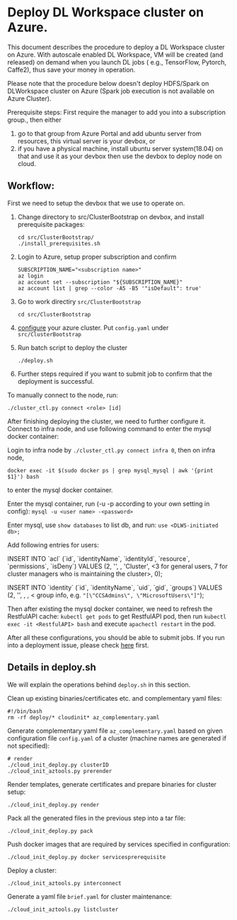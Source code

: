 # Deploy DL Workspace cluster on Azure. 

This document describes the procedure to deploy a DL Workspace cluster on Azure. With autoscale enabled DL Workspace, VM will be created (and released) on demand when you launch DL jobs ( e.g., TensorFlow, Pytorch, Caffe2), thus save your money in operation.

Please note that the procedure below doesn't deploy HDFS/Spark on DLWorkspace cluster on Azure (Spark job execution is not available on Azure Cluster).

Prerequisite steps:
First require the manager to add you into a subscription group., then either 
1. go to that group from Azure Portal and add ubuntu server from resources, this virtual server is your devbox, or 
2. if you have a physical machine, install ubuntu server system(18.04) on that and use it as your devbox
then use the devbox to deploy node on cloud.

## Workflow:

First we need to setup the devbox that we use to operate on.

1. Change directory to src/ClusterBootstrap on devbox, and install prerequisite packages:
    ```
    cd src/ClusterBootstrap/ 
    ./install_prerequisites.sh
    ```
2. Login to Azure, setup proper subscription and confirm
    ```
    SUBSCRIPTION_NAME="<subscription name>" 
    az login
    az account set --subscription "${SUBSCRIPTION_NAME}" 
    az account list | grep --color -A5 -B5 '"isDefault": true'
    ```
3. Go to work directiry `src/ClusterBootstrap`
    ```
    cd src/ClusterBootstrap
    ```
4. [configure](cloud_init_configure.md) your azure cluster. Put `config.yaml` under `src/ClusterBootstrap`

5. Run batch script to deploy the cluster
    ```
    ./deploy.sh
    ```

6. Further steps required if you want to submit job to confirm that the deployment is successful. 

To manually connect to the node, run:

```./cluster_ctl.py connect <role> [id]```

After finishing deploying the cluster, we need to further configure it. 
Connect to infra node, and use following command to enter the mysql docker container:

Login to infra node by `./cluster_ctl.py connect infra 0`, then on infra node,

```docker exec -it $(sudo docker ps | grep mysql_mysql | awk '{print $1}') bash```

to enter the mysql docker container.

Enter the mysql container, run (-u -p according to your own setting in config):
`mysql -u <user name> -<password>`

Enter mysql, use `show databases` to list db, and run:
`use <DLWS-initiated db>;`

Add following entries for users:

INSERT INTO \`acl\` (\`id\`, \`identityName\`, \`identityId\`, \`resource\`, \`permissions\`, \`isDeny\`) VALUES (2, '<user account>', <uid>, 'Cluster', <3 for general users, 7 for cluster managers who is maintaining the cluster>, 0);

INSERT INTO \`identity\` (\`id\`, \`identityName\`, \`uid\`, \`gid\`, \`groups\`) VALUES (2, '<user account>', <uid>, <gid>, < group info, e.g. `"[\"CCSAdmins\", \"MicrosoftUsers\"]"`);

Then after existing the mysql docker container, we need to refresh the RestfulAPI cache:
`kubectl get pods` to get RestfulAPI pod, then run
```kubectl exec -it <RestfulAPI> bash```
and execute `apachectl restart` in the pod.

After all these configurations, you should be able to submit jobs.
If you run into a deployment issue, please check [here](FAQ.md) first.

## Details in deploy.sh

We will explain the operations behind `deploy.sh` in this section. 

Clean up existing binaries/certificates etc. and complementary yaml files:
```
#!/bin/bash
rm -rf deploy/* cloudinit* az_complementary.yaml
```

Generate complementary yaml file `az_complementary.yaml` based on given configuration file `config.yaml` of a cluster (machine names are generated if not specified):
```
# render
./cloud_init_deploy.py clusterID
./cloud_init_aztools.py prerender
```

Render templates, generate certificates and prepare binaries for cluster setup:
```
./cloud_init_deploy.py render
```

Pack all the generated files in the previous step into a tar file:
```
./cloud_init_deploy.py pack
```

Push docker images that are required by services specified in configuration:
```
./cloud_init_deploy.py docker servicesprerequisite
```

Deploy a cluster:
```
./cloud_init_aztools.py interconnect
```

Generate a yaml file `brief.yaml` for cluster maintenance:
```
./cloud_init_aztools.py listcluster
```
